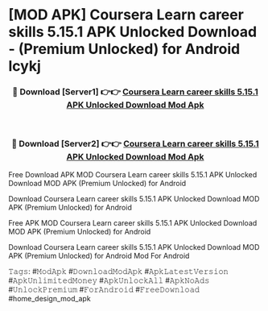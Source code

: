 # [MOD APK] Coursera Learn career skills 5.15.1 APK Unlocked Download - (Premium Unlocked) for Android lcykj



<div align="center">
<h3>🔴 Download [Server1] 👉👉 <a href="https://momento.my/?title=Coursera_Learn_career_skills_5.15.1_APK_Unlocked_Download">Coursera Learn career skills 5.15.1 APK Unlocked Download Mod Apk</a></h3><br>

<h3>🔴 Download [Server2] 👉👉 <a href="https://momento.my/?title=Coursera_Learn_career_skills_5.15.1_APK_Unlocked_Download">Coursera Learn career skills 5.15.1 APK Unlocked Download Mod Apk</a></h3>
</div>



Free Download APK MOD Coursera Learn career skills 5.15.1 APK Unlocked Download MOD APK (Premium Unlocked) for Android

Download Coursera Learn career skills 5.15.1 APK Unlocked Download MOD APK (Premium Unlocked) for Android

Free APK MOD Coursera Learn career skills 5.15.1 APK Unlocked Download MOD APK (Premium Unlocked) for Android

Download Coursera Learn career skills 5.15.1 APK Unlocked Download MOD APK (Premium Unlocked) for Android Mod For Android

𝚃𝚊𝚐𝚜: #𝙼𝚘𝚍𝙰𝚙𝚔 #𝙳𝚘𝚠𝚗𝚕𝚘𝚊𝚍𝙼𝚘𝚍𝙰𝚙𝚔 #𝙰𝚙𝚔𝙻𝚊𝚝𝚎𝚜𝚝𝚅𝚎𝚛𝚜𝚒𝚘𝚗 #𝙰𝚙𝚔𝚄𝚗𝚕𝚒𝚖𝚒𝚝𝚎𝚍𝙼𝚘𝚗𝚎𝚢 #𝙰𝚙𝚔𝚄𝚗𝚕𝚘𝚌𝚔𝙰𝚕𝚕 #𝙰𝚙𝚔𝙽𝚘𝙰𝚍𝚜 #𝚄𝚗𝚕𝚘𝚌𝚔𝙿𝚛𝚎𝚖𝚒𝚞𝚖 #𝙵𝚘𝚛𝙰𝚗𝚍𝚛𝚘𝚒𝚍 #𝙵𝚛𝚎𝚎𝙳𝚘𝚠𝚗𝚕𝚘𝚊𝚍 #home_design_mod_apk
